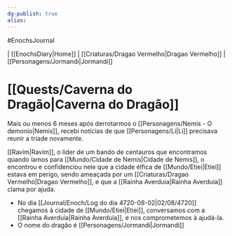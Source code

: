 ```yaml
---
dg-publish: true
alias: 
---
```

#EnochsJournal 

| [[EnochsDiary\|Home]] | [[Criaturas/Dragao Vermelho|Dragao Vermelho]] | [[Personagens/Jormandi|Jormandi]]

# [[Quests/Caverna do Dragão|Caverna do Dragão]]
Mais ou menos 6 meses após derrotarmos o [[Personagens/Nemis - O demonio|Nemis]], recebi notícias de que [[Personagens/Li|Li]] precisava reunir a tríade novamente.

[[Ravim|Ravim]], o líder de um bando de centauros que encontramos quando íamos para [[Mundo/Cidade de Nemis|Cidade de Nemis]], o encontrou e confidenciou nele que a cidade élfica de [[Mundo/Etiei|Etiei]] estava em perigo, sendo ameaçada por um [[Criaturas/Dragao Vermelho|Dragao Vermelho]], e que a [[Rainha Averduia|Rainha Averduia]] clama por ajuda.

- No dia [[Journal/Enoch/Log do dia 4720-08-02|02/08/4720]] chegamos à cidade de [[Mundo/Etiei|Etiei]], conversamos com a [[Rainha Averduia|Rainha Averduia]],  e nos comprometemos à ajudá-la.
- O nome do dragão é [[Personagens/Jormandi|Jormandi]]